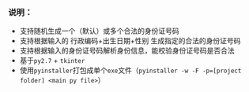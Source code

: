 ### 说明：

- 支持随机生成一个（默认）或多个合法的身份证号码
- 支持根据输入的 行政编码+出生日期+性别 生成指定的合法的身份证号码
- 支持根据输入的身份证号码解析身份信息，能校验身份证号码是否合法
- 基于`py2.7` + `tkinter`
- 使用`pyinstaller`打包成单个`exe`文件（`pyinstaller -w -F -p=[project folder] <main py file>`）
